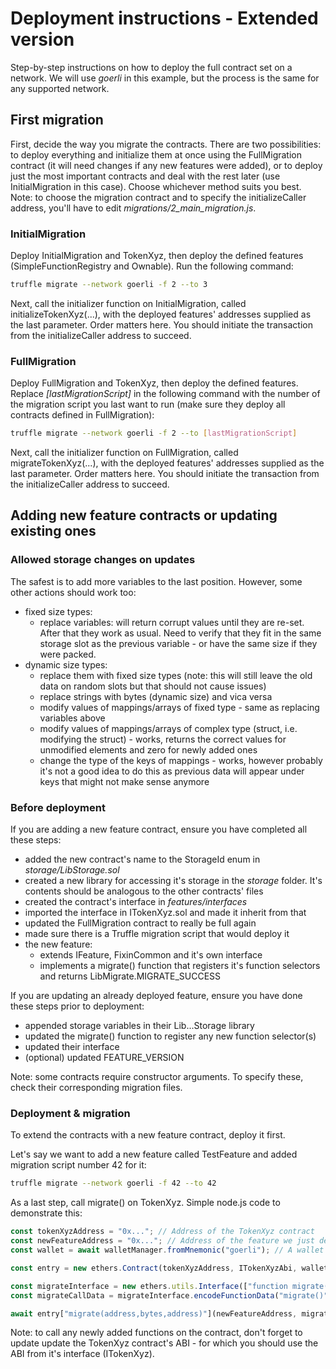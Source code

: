 # Deployment instructions - Extended version

Step-by-step instructions on how to deploy the full contract set on a network. We will use _goerli_ in this example, but the process is the same for any supported network.

## First migration

First, decide the way you migrate the contracts. There are two possibilities: to deploy everything and initialize them at once using the FullMigration contract (it will need changes if any new features were added), or to deploy just the most important contracts and deal with the rest later (use InitialMigration in this case). Choose whichever method suits you best.  
Note: to choose the migration contract and to specify the initializeCaller address, you'll have to edit _migrations/2_main_migration.js_.

### InitialMigration

Deploy InitialMigration and TokenXyz, then deploy the defined features (SimpleFunctionRegistry and Ownable). Run the following command:

```sh
truffle migrate --network goerli -f 2 --to 3
```

Next, call the initializer function on InitialMigration, called initializeTokenXyz(...), with the deployed features' addresses supplied as the last parameter. Order matters here. You should initiate the transaction from the initializeCaller address to succeed.

### FullMigration

Deploy FullMigration and TokenXyz, then deploy the defined features. Replace _[lastMigrationScript]_ in the following command with the number of the migration script you last want to run (make sure they deploy all contracts defined in FullMigration):

```sh
truffle migrate --network goerli -f 2 --to [lastMigrationScript]
```

Next, call the initializer function on FullMigration, called migrateTokenXyz(...), with the deployed features' addresses supplied as the last parameter. Order matters here. You should initiate the transaction from the initializeCaller address to succeed.

## Adding new feature contracts or updating existing ones

### Allowed storage changes on updates

The safest is to add more variables to the last position. However, some other actions should work too:

- fixed size types:
  - replace variables: will return corrupt values until they are re-set. After that they work as usual. Need to verify that they fit in the same storage slot as the previous variable - or have the same size if they were packed.
- dynamic size types:
  - replace them with fixed size types (note: this will still leave the old data on random slots but that should not cause issues)
  - replace strings with bytes (dynamic size) and vica versa
  - modify values of mappings/arrays of fixed type - same as replacing variables above
  - modify values of mappings/arrays of complex type (struct, i.e. modifying the struct) - works, returns the correct values for unmodified elements and zero for newly added ones
  - change the type of the keys of mappings - works, however probably it's not a good idea to do this as previous data will appear under keys that might not make sense anymore

### Before deployment

If you are adding a new feature contract, ensure you have completed all these steps:

- added the new contract's name to the StorageId enum in _storage/LibStorage.sol_
- created a new library for accessing it's storage in the _storage_ folder. It's contents should be analogous to the other contracts' files
- created the contract's interface in _features/interfaces_
- imported the interface in ITokenXyz.sol and made it inherit from that
- updated the FullMigration contract to really be full again
- made sure there is a Truffle migration script that would deploy it
- the new feature:
  - extends IFeature, FixinCommon and it's own interface
  - implements a migrate() function that registers it's function selectors and returns LibMigrate.MIGRATE_SUCCESS

If you are updating an already deployed feature, ensure you have done these steps prior to deployment:

- appended storage variables in their Lib...Storage library
- updated the migrate() function to register any new function selector(s)
- updated their interface
- (optional) updated FEATURE_VERSION

Note: some contracts require constructor arguments. To specify these, check their corresponding migration files.

### Deployment & migration

To extend the contracts with a new feature contract, deploy it first.

Let's say we want to add a new feature called TestFeature and added migration script number 42 for it:

```sh
truffle migrate --network goerli -f 42 --to 42
```

As a last step, call migrate() on TokenXyz. Simple node.js code to demonstrate this:

```js
const tokenXyzAddress = "0x..."; // Address of the TokenXyz contract
const newFeatureAddress = "0x..."; // Address of the feature we just deployed
const wallet = await walletManager.fromMnemonic("goerli"); // A wallet connected to a provider. Not including the boilerplate code here

const entry = new ethers.Contract(tokenXyzAddress, ITokenXyzAbi, wallet);

const migrateInterface = new ethers.utils.Interface(["function migrate()"]);
const migrateCallData = migrateInterface.encodeFunctionData("migrate()");

await entry["migrate(address,bytes,address)"](newFeatureAddress, migrateCallData, wallet.address);
```

Note: to call any newly added functions on the contract, don't forget to update update the TokenXyz contract's ABI - for which you should use the ABI from it's interface (ITokenXyz).
